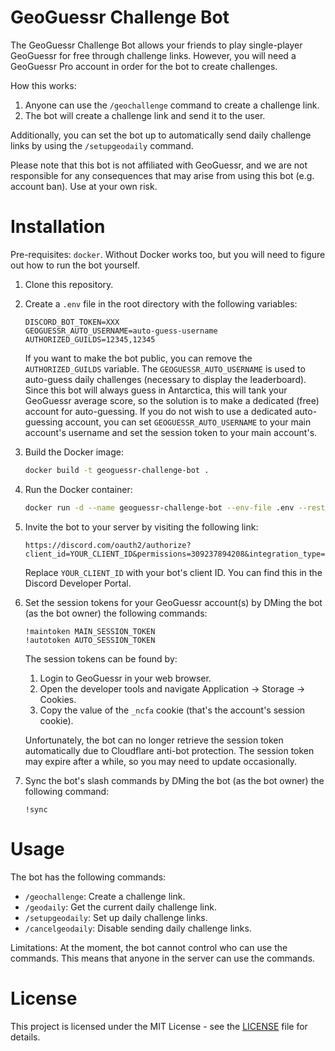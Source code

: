 # GeoGuessr Challenge Bot

The GeoGuessr Challenge Bot allows your friends to play single-player GeoGuessr for free through challenge links. However, you will need a GeoGuessr Pro account in order for the bot to create challenges.

How this works:
1. Anyone can use the `/geochallenge` command to create a challenge link.
2. The bot will create a challenge link and send it to the user.

Additionally, you can set the bot up to automatically send daily challenge links by using the `/setupgeodaily` command.

Please note that this bot is not affiliated with GeoGuessr, and we are not responsible for any consequences that may arise from using this bot (e.g. account ban). Use at your own risk.

# Installation

Pre-requisites: `docker`. Without Docker works too, but you will need to figure out how to run the bot yourself.

1. Clone this repository.
2. Create a `.env` file in the root directory with the following variables:
    ```dotenv
    DISCORD_BOT_TOKEN=XXX
    GEOGUESSR_AUTO_USERNAME=auto-guess-username
    AUTHORIZED_GUILDS=12345,12345
    ```
   If you want to make the bot public, you can remove the `AUTHORIZED_GUILDS` variable.
   The `GEOGUESSR_AUTO_USERNAME` is used to auto-guess daily challenges (necessary to display the leaderboard). Since this bot will always guess in Antarctica, this will tank your GeoGuessr average score, so the solution is to make a dedicated (free) account for auto-guessing. If you do not wish to use a dedicated auto-guessing account, you can set `GEOGUESSR_AUTO_USERNAME` to your main account's username and set the session token to your main account's.

3. Build the Docker image:
    ```bash
    docker build -t geoguessr-challenge-bot .
    ```
4. Run the Docker container:
    ```bash
    docker run -d --name geoguessr-challenge-bot --env-file .env --restart on-failure -v data:/geoguessr/data geoguessr-challenge-bot:latest
    ```
5. Invite the bot to your server by visiting the following link:
   ```
   https://discord.com/oauth2/authorize?client_id=YOUR_CLIENT_ID&permissions=309237894208&integration_type=0&scope=bot+applications.commands
   ```
    Replace `YOUR_CLIENT_ID` with your bot's client ID. You can find this in the Discord Developer Portal.

6. Set the session tokens for your GeoGuessr account(s) by DMing the bot (as the bot owner) the following commands:
   ```
   !maintoken MAIN_SESSION_TOKEN
   !autotoken AUTO_SESSION_TOKEN
   ```
   The session tokens can be found by:

   1. Login to GeoGuessr in your web browser. 
   2. Open the developer tools and navigate Application → Storage → Cookies. 
   3. Copy the value of the `_ncfa` cookie (that's the account's session cookie).

   Unfortunately, the bot can no longer retrieve the session token automatically due to Cloudflare anti-bot protection. The session token may expire after a while, so you may need to update occasionally.

7. Sync the bot's slash commands by DMing the bot (as the bot owner) the following command:
   ```
   !sync
   ```


# Usage

The bot has the following commands:
- `/geochallenge`: Create a challenge link.
- `/geodaily`: Get the current daily challenge link.
- `/setupgeodaily`: Set up daily challenge links.
- `/cancelgeodaily`: Disable sending daily challenge links.

Limitations: At the moment, the bot cannot control who can use the commands. This means that anyone in the server can use the commands.

# License

This project is licensed under the MIT License - see the [LICENSE](LICENSE) file for details.
